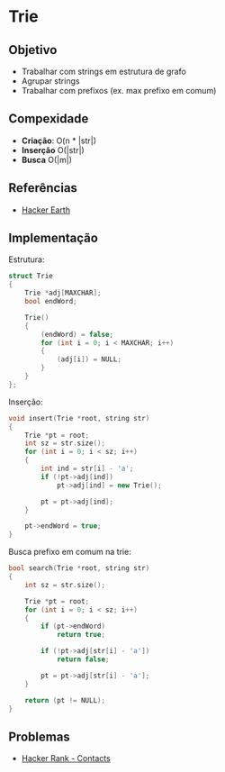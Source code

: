 # Trie

## Objetivo

- Trabalhar com strings em estrutura de grafo
- Agrupar strings
- Trabalhar com prefixos (ex. max prefixo em comum)

## Compexidade

- **Criação**: O(n \* |str|)
- **Inserção** O(|str|)
- **Busca** O(|m|)

## Referências

- [Hacker Earth](https://www.hackerearth.com/pt-br/practice/data-structures/advanced-data-structures/trie-keyword-tree/tutorial/)

## Implementação

Estrutura:

```c++
struct Trie
{
    Trie *adj[MAXCHAR];
    bool endWord;

    Trie()
    {
        (endWord) = false;
        for (int i = 0; i < MAXCHAR; i++)
        {
            (adj[i]) = NULL;
        }
    }
};
```

Inserção:

```c++
void insert(Trie *root, string str)
{
    Trie *pt = root;
    int sz = str.size();
    for (int i = 0; i < sz; i++)
    {
        int ind = str[i] - 'a';
        if (!pt->adj[ind])
            pt->adj[ind] = new Trie();

        pt = pt->adj[ind];
    }

    pt->endWord = true;
}
```

Busca prefixo em comum na trie:

```c++
bool search(Trie *root, string str)
{
    int sz = str.size();

    Trie *pt = root;
    for (int i = 0; i < sz; i++)
    {
        if (pt->endWord)
            return true;

        if (!pt->adj[str[i] - 'a'])
            return false;

        pt = pt->adj[str[i] - 'a'];
    }

    return (pt != NULL);
}
```


## Problemas

- [Hacker Rank - Contacts](https://www.hackerrank.com/challenges/contacts/problem)